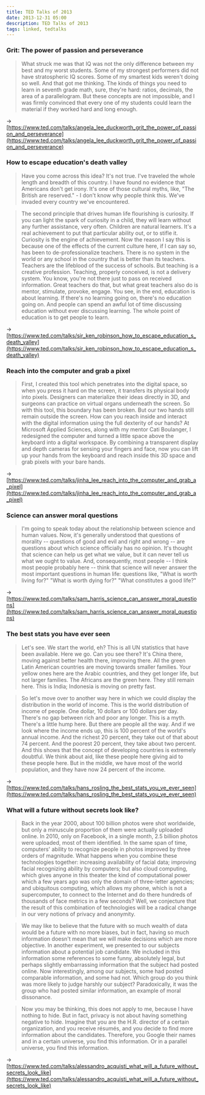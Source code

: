 ```yaml
---
title: TED Talks of 2013
date: 2013-12-31 05:00
description: TED Talks of 2013
tags: linked, tedtalks
---
```


### Grit: The power of passion and perseverance

> What struck me was that IQ was not the only difference between my best and my worst students. Some of my strongest performers did not have stratospheric IQ scores. Some of my smartest kids weren't doing so well. And that got me thinking. The kinds of things you need to learn in seventh grade math, sure, they're hard: ratios, decimals, the area of a parallelogram. But these concepts are not impossible, and I was firmly convinced that every one of my students could learn the material if they worked hard and long enough.

→ [https://www.ted.com/talks/angela_lee_duckworth_grit_the_power_of_passion_and_perseverance](https://www.ted.com/talks/angela_lee_duckworth_grit_the_power_of_passion_and_perseverance)


### How to escape education's death valley

> Have you come across this idea? It's not true. I've traveled the whole length and breadth of this country. I have found no evidence that Americans don't get irony. It's one of those cultural myths, like, "The British are reserved." - I don't know why people think this. We've invaded every country we've encountered.

> The second principle that drives human life flourishing is curiosity. If you can light the spark of curiosity in a child, they will learn without any further assistance, very often. Children are natural learners. It's a real achievement to put that particular ability out, or to stifle it. Curiosity is the engine of achievement. Now the reason I say this is because one of the effects of the current culture here, if I can say so, has been to de-professionalize teachers. There is no system in the world or any school in the country that is better than its teachers. Teachers are the lifeblood of the success of schools. But teaching is a creative profession. Teaching, properly conceived, is not a delivery system. You know, you're not there just to pass on received information. Great teachers do that, but what great teachers also do is mentor, stimulate, provoke, engage. You see, in the end, education is about learning. If there's no learning going on, there's no education going on. And people can spend an awful lot of time discussing education without ever discussing learning. The whole point of education is to get people to learn.

→ [https://www.ted.com/talks/sir_ken_robinson_how_to_escape_education_s_death_valley](https://www.ted.com/talks/sir_ken_robinson_how_to_escape_education_s_death_valley)


### Reach into the computer and grab a pixel

> First, I created this tool which penetrates into the digital space, so when you press it hard on the screen, it transfers its physical body into pixels. Designers can materialize their ideas directly in 3D, and surgeons can practice on virtual organs underneath the screen. So with this tool, this boundary has been broken. But our two hands still remain outside the screen. How can you reach inside and interact with the digital information using the full dexterity of our hands? At Microsoft Applied Sciences, along with my mentor Cati Boulanger, I redesigned the computer and turned a little space above the keyboard into a digital workspace. By combining a transparent display and depth cameras for sensing your fingers and face, now you can lift up your hands from the keyboard and reach inside this 3D space and grab pixels with your bare hands.

→ [https://www.ted.com/talks/jinha_lee_reach_into_the_computer_and_grab_a_pixel](https://www.ted.com/talks/jinha_lee_reach_into_the_computer_and_grab_a_pixel)


### Science can answer moral questions

> I'm going to speak today about the relationship between science and human values. Now, it's generally understood that questions of morality -- questions of good and evil and right and wrong -- are questions about which science officially has no opinion. It's thought that science can help us get what we value, but it can never tell us what we ought to value. And, consequently, most people -- I think most people probably here -- think that science will never answer the most important questions in human life: questions like, "What is worth living for?" "What is worth dying for?" "What constitutes a good life?"

→ [https://www.ted.com/talks/sam_harris_science_can_answer_moral_questions](https://www.ted.com/talks/sam_harris_science_can_answer_moral_questions)


### The best stats you have ever seen

> Let's see. We start the world, eh? This is all UN statistics that have been available. Here we go. Can you see there? It's China there, moving against better health there, improving there. All the green Latin American countries are moving towards smaller families. Your yellow ones here are the Arabic countries, and they get longer life, but not larger families. The Africans are the green here. They still remain here. This is India; Indonesia is moving on pretty fast.

> So let's move over to another way here in which we could display the distribution in the world of income. This is the world distribution of income of people. One dollar, 10 dollars or 100 dollars per day. There's no gap between rich and poor any longer. This is a myth. There's a little hump here. But there are people all the way. And if we look where the income ends up, this is 100 percent of the world's annual income. And the richest 20 percent, they take out of that about 74 percent. And the poorest 20 percent, they take about two percent. And this shows that the concept of developing countries is extremely doubtful. We think about aid, like these people here giving aid to these people here. But in the middle, we have most of the world population, and they have now 24 percent of the income.

→ [https://www.ted.com/talks/hans_rosling_the_best_stats_you_ve_ever_seen](https://www.ted.com/talks/hans_rosling_the_best_stats_you_ve_ever_seen)


### What will a future without secrets look like?

> Back in the year 2000, about 100 billion photos were shot worldwide, but only a minuscule proportion of them were actually uploaded online. In 2010, only on Facebook, in a single month, 2.5 billion photos were uploaded, most of them identified. In the same span of time, computers' ability to recognize people in photos improved by three orders of magnitude. What happens when you combine these technologies together: increasing availability of facial data; improving facial recognizing ability by computers; but also cloud computing, which gives anyone in this theater the kind of computational power which a few years ago was only the domain of three-letter agencies; and ubiquitous computing, which allows my phone, which is not a supercomputer, to connect to the Internet and do there hundreds of thousands of face metrics in a few seconds? Well, we conjecture that the result of this combination of technologies will be a radical change in our very notions of privacy and anonymity.

> We may like to believe that the future with so much wealth of data would be a future with no more biases, but in fact, having so much information doesn't mean that we will make decisions which are more objective. In another experiment, we presented to our subjects information about a potential job candidate. We included in this information some references to some funny, absolutely legal, but perhaps slightly embarrassing information that the subject had posted online. Now interestingly, among our subjects, some had posted comparable information, and some had not. Which group do you think was more likely to judge harshly our subject? Paradoxically, it was the group who had posted similar information, an example of moral dissonance.

> Now you may be thinking, this does not apply to me, because I have nothing to hide. But in fact, privacy is not about having something negative to hide. Imagine that you are the H.R. director of a certain organization, and you receive résumés, and you decide to find more information about the candidates. Therefore, you Google their names and in a certain universe, you find this information. Or in a parallel universe, you find this information.

→ [https://www.ted.com/talks/alessandro_acquisti_what_will_a_future_without_secrets_look_like](https://www.ted.com/talks/alessandro_acquisti_what_will_a_future_without_secrets_look_like)
